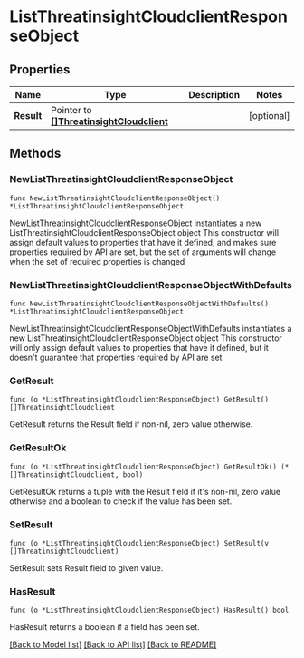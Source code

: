 # ListThreatinsightCloudclientResponseObject

## Properties

Name | Type | Description | Notes
------------ | ------------- | ------------- | -------------
**Result** | Pointer to [**[]ThreatinsightCloudclient**](ThreatinsightCloudclient.md) |  | [optional] 

## Methods

### NewListThreatinsightCloudclientResponseObject

`func NewListThreatinsightCloudclientResponseObject() *ListThreatinsightCloudclientResponseObject`

NewListThreatinsightCloudclientResponseObject instantiates a new ListThreatinsightCloudclientResponseObject object
This constructor will assign default values to properties that have it defined,
and makes sure properties required by API are set, but the set of arguments
will change when the set of required properties is changed

### NewListThreatinsightCloudclientResponseObjectWithDefaults

`func NewListThreatinsightCloudclientResponseObjectWithDefaults() *ListThreatinsightCloudclientResponseObject`

NewListThreatinsightCloudclientResponseObjectWithDefaults instantiates a new ListThreatinsightCloudclientResponseObject object
This constructor will only assign default values to properties that have it defined,
but it doesn't guarantee that properties required by API are set

### GetResult

`func (o *ListThreatinsightCloudclientResponseObject) GetResult() []ThreatinsightCloudclient`

GetResult returns the Result field if non-nil, zero value otherwise.

### GetResultOk

`func (o *ListThreatinsightCloudclientResponseObject) GetResultOk() (*[]ThreatinsightCloudclient, bool)`

GetResultOk returns a tuple with the Result field if it's non-nil, zero value otherwise
and a boolean to check if the value has been set.

### SetResult

`func (o *ListThreatinsightCloudclientResponseObject) SetResult(v []ThreatinsightCloudclient)`

SetResult sets Result field to given value.

### HasResult

`func (o *ListThreatinsightCloudclientResponseObject) HasResult() bool`

HasResult returns a boolean if a field has been set.


[[Back to Model list]](../README.md#documentation-for-models) [[Back to API list]](../README.md#documentation-for-api-endpoints) [[Back to README]](../README.md)


